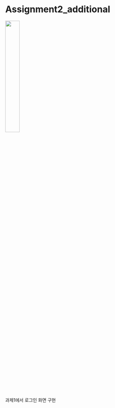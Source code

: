 # Assignment2_additional


<img width="30%" src="https://user-images.githubusercontent.com/26537075/125950526-8d0a08d8-4535-4a6c-a974-4cb1bf142328.gif"/>

과제1에서 로그인 화면 구현
